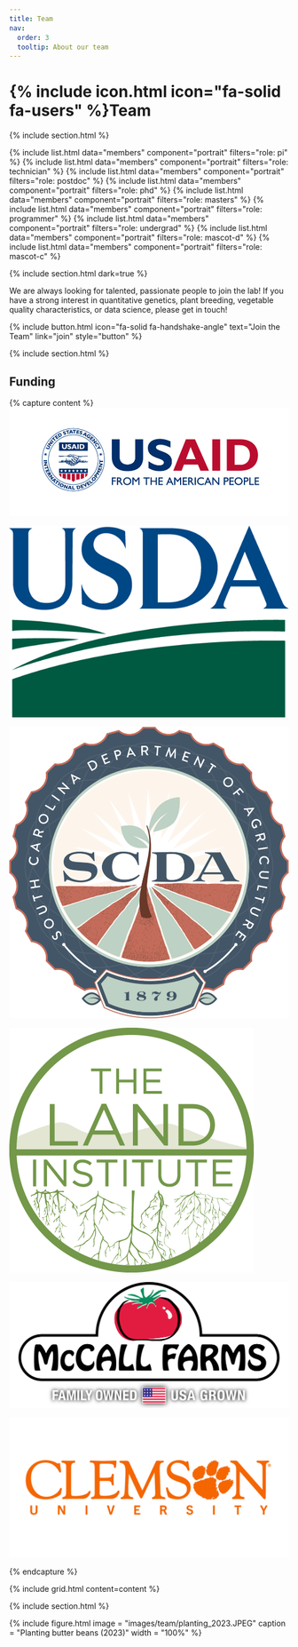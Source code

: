 ```yaml
---
title: Team
nav:
  order: 3
  tooltip: About our team
---
```


# {% include icon.html icon="fa-solid fa-users" %}Team

{% include section.html %}

{% include list.html data="members" component="portrait" filters="role: pi" %}
{% include list.html data="members" component="portrait" filters="role: technician" %}
{% include list.html data="members" component="portrait" filters="role: postdoc" %}
{% include list.html data="members" component="portrait" filters="role: phd" %}
{% include list.html data="members" component="portrait" filters="role: masters" %}
{% include list.html data="members" component="portrait" filters="role: programmer" %}
{% include list.html data="members" component="portrait" filters="role: undergrad" %}
{% include list.html data="members" component="portrait" filters="role: mascot-d" %}
{% include list.html data="members" component="portrait" filters="role: mascot-c" %}

{% include section.html dark=true %}

We are always looking for talented, passionate people to join the lab!
If you have a strong interest in quantitative genetics, plant breeding, vegetable quality characteristics, or data science, please get in touch!

{%
  include button.html
  icon="fa-solid fa-handshake-angle"
  text="Join the Team"
  link="join"
  style="button"
%}

{% include section.html %}

## Funding

{% capture content %}
[![USAID](/images/team/funding/usaid.png)](https://www.usaid.gov/)

[![USDA NIFA](/images/team/funding/usda.png)](https://www.nifa.usda.gov)

[![South Carolina Department of Agriculture](/images/team/funding/SCDA.png)](https://agriculture.sc.gov)

[![The Land Institute](/images/team/funding/TLI.png)](https://landinstitute.org)

[![McCall Farms](/images/team/funding/mccall-farms.png)](https://www.mccallfarms.com)

[![Clemson University](/images/team/funding/clemson.jpg)](https://www.clemson.edu/)

{% endcapture %}

{% include grid.html content=content %}


{% include section.html %}

{% 
  include figure.html
  image = "images/team/planting_2023.JPEG"
  caption = "Planting butter beans (2023)"
  width = "100%"
%}